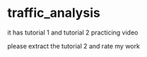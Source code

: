 # traffic_analysis

it has tutorial 1 and tutorial 2 practicing video

please extract the tutorial 2 and rate my work
